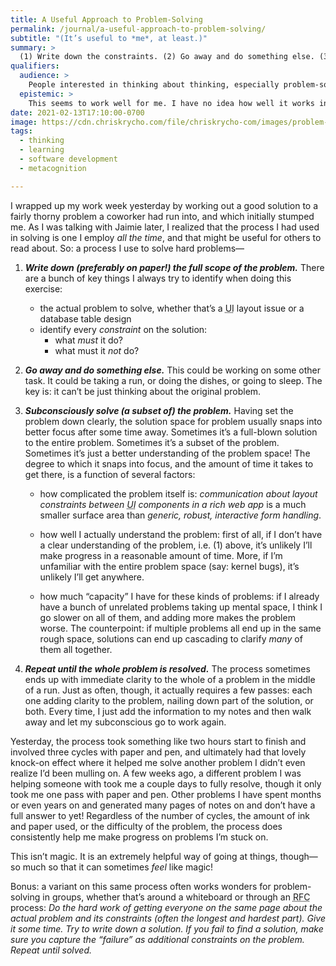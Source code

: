 ```yaml
---
title: A Useful Approach to Problem-Solving
permalink: /journal/a-useful-approach-to-problem-solving/
subtitle: "(It’s useful to *me*, at least.)"
summary: >
  (1) Write down the constraints. (2) Go away and do something else. (3) Subconsciously solve some or all of the problem. (4) Repeat!
qualifiers:
  audience: >
    People interested in thinking about thinking, especially problem-solving.
  epistemic: >
    This seems to work well for me. I have no idea how well it works in *general*, but I know it *does* work for people who *aren’t* me, so… try it?
date: 2021-02-13T17:10:00-0700
image: https://cdn.chriskrycho.com/file/chriskrycho-com/images/problem-solving-notebook.jpg
tags:
  - thinking
  - learning
  - software development
  - metacognition

---
```


I wrapped up my work week yesterday by working out a good solution to a fairly thorny problem a coworker had run into, and which initially stumped me. As I was talking with Jaimie later, I realized that the process I had used in solving is one I employ *all the time*, and that might be useful for others to read about. So: a process I use to solve hard problems—

1. ***Write down (preferably on paper!) the full scope of the problem.*** There are a bunch of key things I always try to identify when doing this exercise:
	- the actual problem to solve, whether that’s a <abbr title="user interface">UI</abbr> layout issue or a database table design
	- identify every *constraint* on the solution:
		- what *must* it do?
		- what must it *not* do?

2. ***Go away and do something else.*** This could be working on some other task. It could be taking a run, or doing the dishes, or going to sleep. The key is: it can’t be just thinking about the original problem.

3. ***Subconsciously solve (a subset of) the problem.*** Having set the problem down clearly, the solution space for problem usually snaps into better focus after some time away. Sometimes it’s a full-blown solution to the entire problem. Sometimes it’s a subset of the problem. Sometimes it’s just a better understanding of the problem space! The degree to which it snaps into focus, and the amount of time it takes to get there, is a function of several factors:

	- how complicated the problem itself is: *communication about layout constraints between <abbr title="user interface">UI</abbr> components in a rich web app* is a much smaller surface area than *generic, robust, interactive form handling*.

	- how well I actually understand the problem: first of all, if I don’t have a clear understanding of the problem, i.e. (1) above, it’s unlikely I’ll make progress in a reasonable amount of time. More, if I’m unfamiliar with the entire problem space (say: kernel bugs), it’s unlikely I’ll get anywhere.

	- how much “capacity” I have for these kinds of problems: if I already have a bunch of unrelated problems taking up mental space, I think I go slower on all of them, and adding more makes the problem worse. The counterpoint: if multiple problems all end up in the same rough space, solutions can end up cascading to clarify *many* of them all together.

4. ***Repeat until the whole problem is resolved.*** The process sometimes ends up with immediate clarity to the whole of a problem in the middle of a run. Just as often, though, it actually requires a few passes: each one adding clarity to the problem, nailing down part of the solution, or both. Every time, I just add the information to my notes and then walk away and let my subconscious go to work again.

Yesterday, the process took something like two hours start to finish and involved three cycles with paper and pen, and ultimately had that lovely knock-on effect where it helped me solve another problem I didn’t even realize I’d been mulling on. A few weeks ago, a different problem I was helping someone with took me a couple days to fully resolve, though it only took me one pass with paper and pen. Other problems I have spent months or even years on and generated many pages of notes on and don’t have a full answer to yet! Regardless of the number of cycles, the amount of ink and paper used, or the difficulty of the problem, the process does consistently help me make progress on problems I’m stuck on.

This isn’t magic. It is an extremely helpful way of going at things, though—so much so that it can sometimes *feel* like magic!

Bonus: a variant on this same process often works wonders for problem-solving in groups, whether that’s around a whiteboard or through an <abbr title="request for comments">RFC</abbr> process: *Do the hard work of getting everyone on the same page about the actual problem and its constraints (often the longest and hardest part). Give it some time. Try to write down a solution. If you fail to find a solution, make sure you capture the “failure” as additional constraints on the problem. Repeat until solved.*
